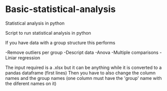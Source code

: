 # Basic-statistical-analysis
Statistical analysis in python

Script to run statistical analysis in python

If you have data with a group structure this performs

-Remove outliers per group
-Descript data
-Anova
-Multiple comparisons
-Liniar regression

The input required is a .xlsx but it can be anything while it is converted to a pandas dataframe (first lines)
Then you have to also change the column names and the group names (one column must have the 'group' name with the diferent names on it)

